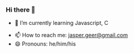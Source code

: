 ### Hi there 👋

<!--
**jaspergeer/jaspergeer** is a ✨ _special_ ✨ repository because its `README.md` (this file) appears on your GitHub profile.

Here are some ideas to get you started:

<!-- - 🔭 I’m currently working on ... -->
- 🌱 I’m currently learning Javascript, C
<!-- - 👯 I’m looking to collaborate on ... -->
<!-- - 🤔 I’m looking for help with ... -->
<!-- - 💬 Ask me about ... -->
- 📫 How to reach me: jasper.geer@gmail.com
- 😄 Pronouns: he/him/his
<!-- - ⚡ Fun fact: ... -->
